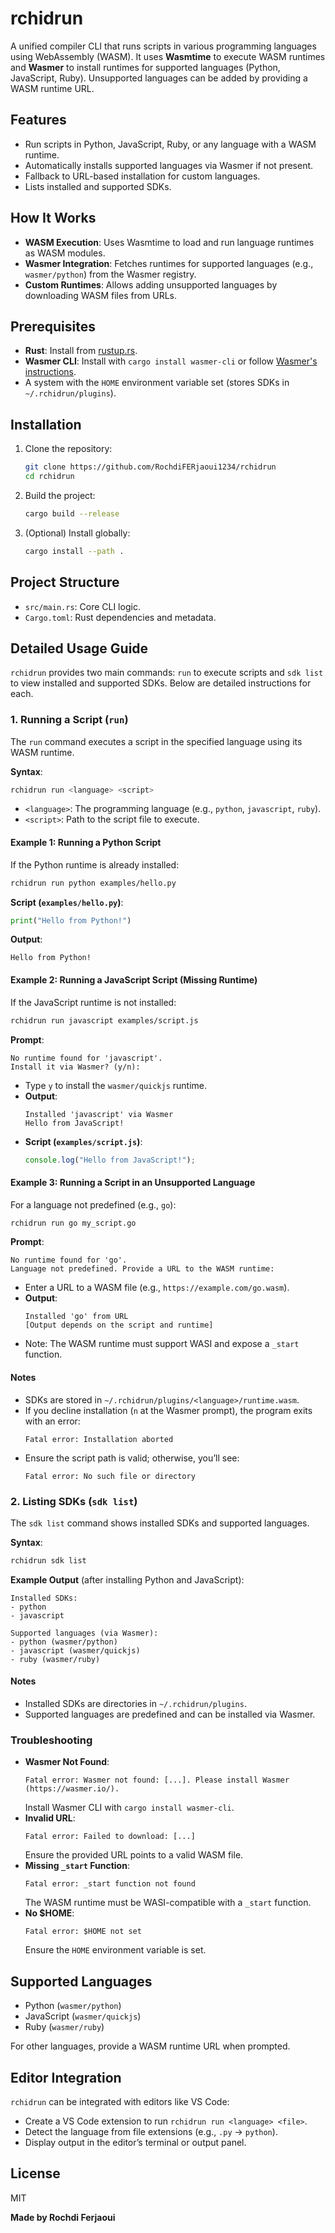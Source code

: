 # rchidrun

A unified compiler CLI that runs scripts in various programming languages using WebAssembly (WASM). It uses **Wasmtime** to execute WASM runtimes and **Wasmer** to install runtimes for supported languages (Python, JavaScript, Ruby). Unsupported languages can be added by providing a WASM runtime URL.

## Features
- Run scripts in Python, JavaScript, Ruby, or any language with a WASM runtime.
- Automatically installs supported languages via Wasmer if not present.
- Fallback to URL-based installation for custom languages.
- Lists installed and supported SDKs.

## How It Works
- **WASM Execution**: Uses Wasmtime to load and run language runtimes as WASM modules.
- **Wasmer Integration**: Fetches runtimes for supported languages (e.g., `wasmer/python`) from the Wasmer registry.
- **Custom Runtimes**: Allows adding unsupported languages by downloading WASM files from URLs.

## Prerequisites
- **Rust**: Install from [rustup.rs](https://rustup.rs/).
- **Wasmer CLI**: Install with `cargo install wasmer-cli` or follow [Wasmer's instructions](https://wasmer.io/).
- A system with the `HOME` environment variable set (stores SDKs in `~/.rchidrun/plugins`).

## Installation
1. Clone the repository:
   ```bash
   git clone https://github.com/RochdiFERjaoui1234/rchidrun
   cd rchidrun
   ```
2. Build the project:
   ```bash
   cargo build --release
   ```
3. (Optional) Install globally:
   ```bash
   cargo install --path .
   ```

## Project Structure
- `src/main.rs`: Core CLI logic.
- `Cargo.toml`: Rust dependencies and metadata.

## Detailed Usage Guide

`rchidrun` provides two main commands: `run` to execute scripts and `sdk list` to view installed and supported SDKs. Below are detailed instructions for each.

### 1. Running a Script (`run`)
The `run` command executes a script in the specified language using its WASM runtime.

**Syntax**:
```bash
rchidrun run <language> <script>
```
- `<language>`: The programming language (e.g., `python`, `javascript`, `ruby`).
- `<script>`: Path to the script file to execute.

#### Example 1: Running a Python Script
If the Python runtime is already installed:
```bash
rchidrun run python examples/hello.py
```
**Script (`examples/hello.py`)**:
```python
print("Hello from Python!")
```
**Output**:
```
Hello from Python!
```

#### Example 2: Running a JavaScript Script (Missing Runtime)
If the JavaScript runtime is not installed:
```bash
rchidrun run javascript examples/script.js
```
**Prompt**:
```
No runtime found for 'javascript'.
Install it via Wasmer? (y/n): 
```
- Type `y` to install the `wasmer/quickjs` runtime.
- **Output**:
  ```
  Installed 'javascript' via Wasmer
  Hello from JavaScript!
  ```
- **Script (`examples/script.js`)**:
  ```javascript
  console.log("Hello from JavaScript!");
  ```

#### Example 3: Running a Script in an Unsupported Language
For a language not predefined (e.g., `go`):
```bash
rchidrun run go my_script.go
```
**Prompt**:
```
No runtime found for 'go'.
Language not predefined. Provide a URL to the WASM runtime: 
```
- Enter a URL to a WASM file (e.g., `https://example.com/go.wasm`).
- **Output**:
  ```
  Installed 'go' from URL
  [Output depends on the script and runtime]
  ```
- Note: The WASM runtime must support WASI and expose a `_start` function.

#### Notes
- SDKs are stored in `~/.rchidrun/plugins/<language>/runtime.wasm`.
- If you decline installation (`n` at the Wasmer prompt), the program exits with an error:
  ```
  Fatal error: Installation aborted
  ```
- Ensure the script path is valid; otherwise, you’ll see:
  ```
  Fatal error: No such file or directory
  ```

### 2. Listing SDKs (`sdk list`)
The `sdk list` command shows installed SDKs and supported languages.

**Syntax**:
```bash
rchidrun sdk list
```
**Example Output** (after installing Python and JavaScript):
```
Installed SDKs:
- python
- javascript

Supported languages (via Wasmer):
- python (wasmer/python)
- javascript (wasmer/quickjs)
- ruby (wasmer/ruby)
```

#### Notes
- Installed SDKs are directories in `~/.rchidrun/plugins`.
- Supported languages are predefined and can be installed via Wasmer.

### Troubleshooting
- **Wasmer Not Found**:
  ```
  Fatal error: Wasmer not found: [...]. Please install Wasmer (https://wasmer.io/).
  ```
  Install Wasmer CLI with `cargo install wasmer-cli`.
- **Invalid URL**:
  ```
  Fatal error: Failed to download: [...]
  ```
  Ensure the provided URL points to a valid WASM file.
- **Missing `_start` Function**:
  ```
  Fatal error: _start function not found
  ```
  The WASM runtime must be WASI-compatible with a `_start` function.
- **No $HOME**:
  ```
  Fatal error: $HOME not set
  ```
  Ensure the `HOME` environment variable is set.

## Supported Languages
- Python (`wasmer/python`)
- JavaScript (`wasmer/quickjs`)
- Ruby (`wasmer/ruby`)

For other languages, provide a WASM runtime URL when prompted.

## Editor Integration
`rchidrun` can be integrated with editors like VS Code:
- Create a VS Code extension to run `rchidrun run <language> <file>`.
- Detect the language from file extensions (e.g., `.py` → `python`).
- Display output in the editor’s terminal or output panel.

## License
MIT




   ****************Made by Rochdi Ferjaoui****************
